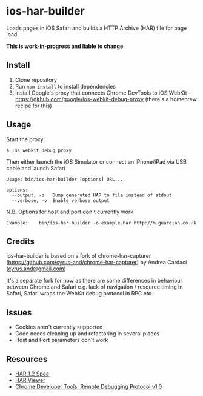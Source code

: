 # ios-har-builder

Loads pages in iOS Safari and builds a HTTP Archive (HAR) file for page load.

**This is work-in-progress and liable to change**

## Install

1. Clone repository
2. Run ```npm install``` to install dependencies
3. Install Google's proxy that connects Chrome DevTools to iOS WebKit - https://github.com/google/ios-webkit-debug-proxy (there's a homebrew recipe for this)

## Usage

Start the proxy:
```
$ ios_webkit_debug_proxy
```

Then either launch the iOS Simulator or connect an iPhone/iPad via USB cable and launch Safari

    Usage: bin/ios-har-builder [options] URL...

    options:
      --output, -o   Dump generated HAR to file instead of stdout
      --verbose, -v  Enable verbose output

N.B. Options for host and port don't currently work

    Example:    bin/ios-har-builder -o example.har http://m.guardian.co.uk

## Credits

ios-har-builder is based on a fork of chrome-har-capturer (https://github.com/cyrus-and/chrome-har-capturer) by Andrea Cardaci (cyrus.and@gmail.com)

It's a separate fork for now as there are some differences in behaviour between Chrome and Safari e.g. lack of navigation / resource timing in Safari, Safari wraps the WebKit debug protocol in RPC etc.

## Issues

- Cookies aren't currently supported
- Code needs cleaning up and refactoring in several places
- Host and Port parameters don't work

## Resources

- [HAR 1.2 Spec][1]
- [HAR Viewer][2]
- [Chrome Developer Tools: Remote Debugging Protocol v1.0][3]

[1]: http://www.softwareishard.com/blog/har-12-spec/
[2]: http://www.softwareishard.com/blog/har-viewer/
[3]: https://developers.google.com/chrome-developer-tools/docs/protocol/1.0/
[4]: https://developers.google.com/chrome-developer-tools/docs/network
